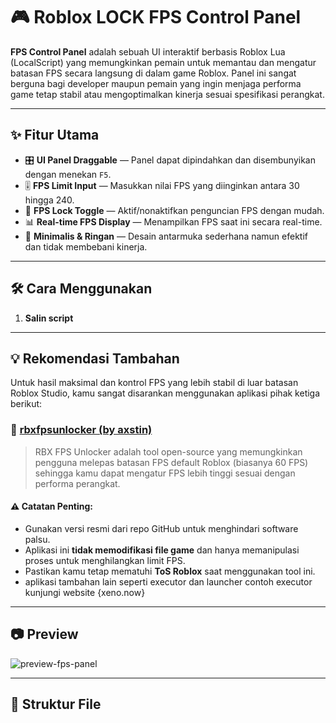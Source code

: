 # 🎮 Roblox LOCK FPS Control Panel

**FPS Control Panel** adalah sebuah UI interaktif berbasis Roblox Lua (LocalScript) yang memungkinkan pemain untuk memantau dan mengatur batasan FPS secara langsung di dalam game Roblox. Panel ini sangat berguna bagi developer maupun pemain yang ingin menjaga performa game tetap stabil atau mengoptimalkan kinerja sesuai spesifikasi perangkat.

---

## ✨ Fitur Utama

- 🎛️ **UI Panel Draggable** — Panel dapat dipindahkan dan disembunyikan dengan menekan `F5`.
- 🎚️ **FPS Limit Input** — Masukkan nilai FPS yang diinginkan antara 30 hingga 240.
- 🔐 **FPS Lock Toggle** — Aktif/nonaktifkan penguncian FPS dengan mudah.
- 📊 **Real-time FPS Display** — Menampilkan FPS saat ini secara real-time.
- 🧠 **Minimalis & Ringan** — Desain antarmuka sederhana namun efektif dan tidak membebani kinerja.

---

## 🛠️ Cara Menggunakan

1. **Salin script** 
---

## 💡 Rekomendasi Tambahan

Untuk hasil maksimal dan kontrol FPS yang lebih stabil di luar batasan Roblox Studio, kamu sangat disarankan menggunakan aplikasi pihak ketiga berikut:

### 🔗 [rbxfpsunlocker (by axstin)](https://github.com/axstin/rbxfpsunlocker)

> RBX FPS Unlocker adalah tool open-source yang memungkinkan pengguna melepas batasan FPS default Roblox (biasanya 60 FPS) sehingga kamu dapat mengatur FPS lebih tinggi sesuai dengan performa perangkat.

#### ⚠️ Catatan Penting:
- Gunakan versi resmi dari repo GitHub untuk menghindari software palsu.
- Aplikasi ini **tidak memodifikasi file game** dan hanya memanipulasi proses untuk menghilangkan limit FPS.
- Pastikan kamu tetap mematuhi **ToS Roblox** saat menggunakan tool ini.
- aplikasi tambahan lain seperti executor dan launcher contoh executor kunjungi website {xeno.now}
---

## 📷 Preview

![preview-fps-panel](https://user-images.githubusercontent.com/yourusername/preview.png)

---

## 📁 Struktur File

